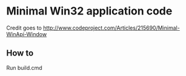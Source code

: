 # Minimal Win32 application code
Credit goes to http://www.codeproject.com/Articles/215690/Minimal-WinApi-Window

## How to
Run build.cmd
